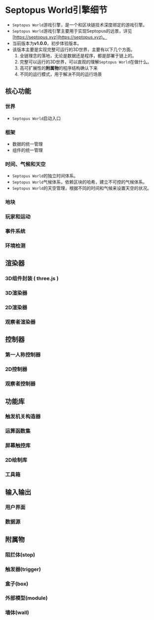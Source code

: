 # Septopus World引擎细节

* `Septopus World`游戏引擎，是一个和区块链技术深度绑定的游戏引擎。
* `Septopus World`游戏引擎主要用于实现Septopus的远景，详见[https://septopus.xyz](https://septopus.xyz)。
* 当前版本为**v1.0.0**，初步体验版本。
* 该版本主要是实现完整可运行的3D世界，主要有以下几个方面。
    1. 全链理念的落地，无论是数据还是程序，都是部署于链上的。
    2. 完整可以运行的3D世界，可以直观的理解`Septopus World`在做什么。
    3. 高可扩展性的**附属物**的程序结构确认下来
    4. 不同的运行模式，用于解决不同的运行场景

## 核心功能

### 世界

* `Septopus World`启动入口

### 框架

* 数据的统一管理
* 组件的统一管理

### 时间、气候和天空

* `Septopus World`的独立时间体系。
* `Septopus World`气候体系，依赖区块的哈希，建立不可控的气候体系。
* `Septopus World`的天空管理，根据不同的时间和气候来设置天空的状况。

### 地块

### 玩家和运动

### 事件系统

### 环境检测

## 渲染器

### 3D组件封装 ( three.js )

### 3D渲染器

### 2D渲染器

### 观察者渲染器

## 控制器

### 第一人称控制器

### 2D控制器

### 观察者控制器

## 功能库

### 触发机关构造器

### 运算函数集

### 屏幕触控库

### 2D绘制库

### 工具箱

## 输入输出

### 用户界面

### 数据源

## 附属物

### 阻拦体(stop)

### 触发器(trigger)

### 盒子(box)

### 外部模型(module)

### 墙体(wall)